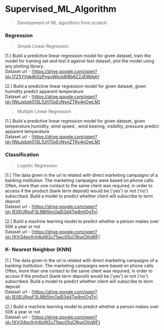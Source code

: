 # Supervised_ML_Algorithm
> Development of ML algorithms from scratch

### Regression

> Simple Linear Regression  

[1.] Build a predictive linear regression model for given dataset, train the model for training set and test it against test dataset, plot the model using any plotting library. \
Dataset url - [https://drive.google.com/open?id=17Z5YVgk4hSzPvguWkck6tRb6Z2JEWdgh]

[2.] Build a predictive linear regression model for given dataset, given humidity predict apparent temperature \
Dataset url - [https://drive.google.com/open?id=1WsJxbsh51SL1UhT0xEvNynZTKy4nOwLM]  

> Multiple Linear Regression        

[1.] Build a predictive linear regression model for given dataset, given temperature,humidity, wind speed , wind bearing, visibility, pressure predict apparent temperature  \
Dataset url - [https://drive.google.com/open?id=1WsJxbsh51SL1UhT0xEvNynZTKy4nOwLM]


### Classification

> Logistic Regression       

[1.] The data given in the url is related with direct marketing campaigns of a banking institution. The marketing campaigns were based on phone calls. Often, more
than one contact to the same client was required, in order to access if the product (bank term deposit) would be ('yes') or not ('no') subscribed. Build a model to
predict whether client will subscribe to term deposit   \
Dataset url - [https://drive.google.com/open?id=1E0EURgsF3L9Bt5hnOalE0d4Tw9mIOgTn]

[2.] Build a machine learning model to predict whether a person makes over 50K a year or not    \
Dataset url - [https://drive.google.com/open?id=1XVi34snXnh6qW2u71jwc05oCRnpOXoWF]

### K- Nearest Neighbor (KNN)

[1.] The data given in the url is related with direct marketing campaigns of a banking institution. The marketing campaigns were based on phone calls. Often, more
than one contact to the same client was required, in order to access if the product (bank term deposit) would be ('yes') or not ('no') subscribed. Build a model to
predict whether client will subscribe to term deposit   \
Dataset url - [https://drive.google.com/open?id=1E0EURgsF3L9Bt5hnOalE0d4Tw9mIOgTn]

[2.] Build a machine learning model to predict whether a person makes over 50K a year or not    \
Dataset url - [https://drive.google.com/open?id=1XVi34snXnh6qW2u71jwc05oCRnpOXoWF]